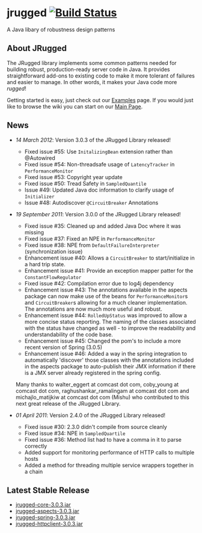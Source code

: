 # jrugged [![Build Status](https://travis-ci.org/Comcast/jrugged.png)](https://travis-ci.org/Comcast/jrugged)

A Java libary of robustness design patterns


## About JRugged
The JRugged library implements some common patterns needed for building robust, production-ready server code in Java. It provides straightforward add-ons to existing code to make it more tolerant of failures and easier to manage. In other words, it makes your Java code more _rugged_!

Getting started is easy, just check out our [Examples](https://github.com/Comcast/jrugged/wiki/Examples) page.  If you would just like to browse the wiki you can start on our [Main Page](https://github.com/Comcast/jrugged/wiki).


## News
- *14 March 2012*: Version 3.0.3 of the JRugged Library released!
    - Fixed issue #55: Use `InitalizingBean` extension rather than @Autowired
    - Fixed issue #54: Non-threadsafe usage of `LatencyTracker` in `PerformanceMonitor`
    - Fixed issue #53: Copyright year update
    - Fixed issue #50: Tread Safety in `SampledQuantile`
    - Issue #49: Updated Java doc information to clarify usage of `Initializer`
    - Issue #48: Autodiscover `@CircuitBreaker` Annotations

- *19 September 2011*: Version 3.0.0 of the JRugged Library released!
    - Fixed issue #35: Cleaned up and added Java Doc where it was missing
    - Fixed issue #37: Fixed an NPE in `PerformanceMonitor`
    - Fixed issue #38: NPE from `DefaultFailureInterpreter` (synchronization issue)
    - Enhancement issue #40: Allows a `CircuitBreaker` to start/initialize in a hard trip state.
    - Enhancement issue #41: Provide an exception mapper patter for the `ConstantFlowRegulator`
    - Fixed issue #42: Compilation error due to log4j dependency
    - Enhancement issue #43: The annotations available in the aspects package can now make use of the beans for `PerformanceMonitor`s and `CircuitBreaker`s allowing for a much cleaner implementation.  The annotations are now much more useful and robust.
    - Enhancement issue #44: `RolledUpStatus` was improved to allow a more concise status reporting.  The naming of the classes associated with the status have changed as well - to improve the readability and understandability of the code base.
    - Enhancement issue #45: Changed the pom's to include a more recent version of Spring (3.0.5)
    - Enhancement issue #46: Added a way in the spring integration to automatically 'discover' those classes with the annotations included in the aspects package to auto-publish their JMX information if there is a JMX server already registered in the spring config.

    Many thanks to walter\_eggert at comcast dot com, coby\_young at comcast dot com, raghushankar\_ramalingam at comcast dot com and michajlo\_matijkiw at comcast dot com (Mishu) who contributed to this next great release of the JRugged Library.

- *01 April 2011*: Version 2.4.0 of the JRugged Library released!
    - Fixed issue #30: 2.3.0 didn't compile from source cleanly
    - Fixed issue #34: NPE in `SampledQuartile`
    - Fixed issue #36: Method list had to have a comma in it to parse correctly
    - Added support for monitoring performance of HTTP calls to multiple hosts
    - Added a method for threading multiple service wrappers together in a chain


## Latest Stable Release

- [jrugged-core-3.0.3.jar](https://github.com/downloads/Comcast/jrugged/jrugged-core-3.0.3.jar)
- [jrugged-aspects-3.0.3.jar](https://github.com/downloads/Comcast/jrugged/jrugged-aspects-3.0.3.jar)
- [jrugged-spring-3.0.3.jar](https://github.com/downloads/Comcast/jrugged/jrugged-spring-3.0.3.jar)
- [jrugged-httpclient-3.0.3.jar](https://github.com/downloads/Comcast/jrugged/jrugged-httpclient-3.0.3.jar)
